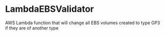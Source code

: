 # LambdaEBSValidator
AWS Lambda function that will change all EBS volumes created to type GP3 if they are of another type 
